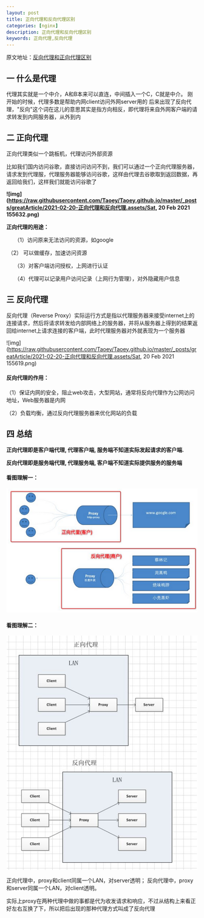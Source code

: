 ```yaml
---
layout: post
title: 正向代理和反向代理区别
categories: [nginx]
description: 正向代理和反向代理区别
keywords: 正向代理,反向代理
---
```


原文地址：[反向代理和正向代理区别](https://www.cnblogs.com/taostaryu/p/10547132.html)

## 一 什么是代理

代理其实就是一个中介，A和B本来可以直连，中间插入一个C，C就是中介。
刚开始的时候，代理多数是帮助内网client访问外网server用的
后来出现了反向代理，"反向"这个词在这儿的意思其实是指方向相反，即代理将来自外网客户端的请求转发到内网服务器，从外到内

 

## 二 正向代理

正向代理类似一个跳板机，代理访问外部资源

比如我们国内访问谷歌，直接访问访问不到，我们可以通过一个正向代理服务器，请求发到代理服，代理服务器能够访问谷歌，这样由代理去谷歌取到返回数据，再返回给我们，这样我们就能访问谷歌了

**![img](https://raw.githubusercontent.com/Taoey/Taoey.github.io/master/_posts/greatArticle/2021-02-20-正向代理和反向代理.assets/Sat, 20 Feb 2021 155632.png)**

**正向代理的用途：**

　　（1）访问原来无法访问的资源，如google

​    （2） 可以做缓存，加速访问资源

　　（3）对客户端访问授权，上网进行认证

　　（4）代理可以记录用户访问记录（上网行为管理），对外隐藏用户信息

## 三 反向代理

反向代理（Reverse Proxy）实际运行方式是指以代理服务器来接受internet上的连接请求，然后将请求转发给内部网络上的服务器，并将从服务器上得到的结果返回给internet上请求连接的客户端，此时代理服务器对外就表现为一个服务器

![img](https://raw.githubusercontent.com/Taoey/Taoey.github.io/master/_posts/greatArticle/2021-02-20-正向代理和反向代理.assets/Sat, 20 Feb 2021 155619.png)

 

#### 反向代理的作用：

（1）保证内网的安全，阻止web攻击，大型网站，通常将反向代理作为公网访问地址，Web服务器是内网

（2）负载均衡，通过反向代理服务器来优化网站的负载

 

## 四 总结

**正向代理即是客户端代理, 代理客户端, 服务端不知道实际发起请求的客户端.**


**反向代理即是服务端代理, 代理服务端, 客户端不知道实际提供服务的服务端**

#### 看图理解一：

**![img](https://raw.githubusercontent.com/Taoey/Taoey.github.io/master/_posts/greatArticle/2021-02-20-正向代理和反向代理.assets/1350514-20190313105354768-2077480083.png)**

#### 看图理解二：

![img](https://raw.githubusercontent.com/Taoey/Taoey.github.io/master/_posts/greatArticle/2021-02-20-正向代理和反向代理.assets/1350514-20190313105516378-237949533.png)

正向代理中，proxy和client同属一个LAN，对server透明；
反向代理中，proxy和server同属一个LAN，对client透明。

实际上proxy在两种代理中做的事都是代为收发请求和响应，不过从结构上来看正好左右互换了下，所以把后出现的那种代理方式叫成了反向代理


